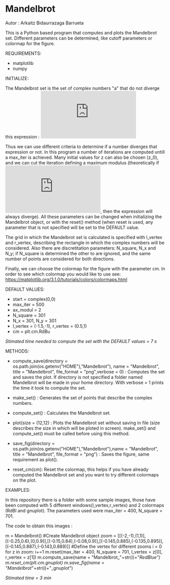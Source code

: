 # Mandelbrot
Autor : Arkaitz Bidaurrazaga Barrueta

This is a Python based program that computes and plots the Mandelbrot set. Different parameters can be determined, like cutoff parameters or colormap for the figure. 

REQUIREMENTS:
 - matplotlib
 - numpy
  
 INITIALIZE:
 
 The Mandelbrot set is the set of complex numbers "a" that do not diverge this expression :  ![](https://latex.codecogs.com/gif.latex?z_%7Bi&plus;1%7D%20%3D%20z_i%5E2%20&plus;a)
 
 Thus we can use different criteria to determine if a number diverges that expression or not. In this program a number of iterations are computed untill a max_iter is achieved. Many initial values for z can also be chosen (z_0), and we can cut the iteration defining a maximum modulus (theoretically if   ![](https://latex.codecogs.com/gif.latex?2%3C%7Cz_i%7C), then the expression will always diverge). All these parameters can be changed when initializing the Mandelbrot object, or with the reset() method (when reset is used, any parameter that is not specified will be set to the DEFAULT value.
 
 The grid in which the Mandelbrot set is calculated is specified with l_vertex and r_vertex, describing the rectangle in which the complex numbers will be considered. Also there are discretitation parameters: N_square, N_x and N_y; if N_square is determined the other to are ignored, and the same number of points are considered for both directions.
 
 Finally, we can choose the colormap for the figure with the parameter cm. In order to see which colormap you would like to use see: https://matplotlib.org/3.1.0/tutorials/colors/colormaps.html
 
 DEFAULT VALUES:
 
 - start = complex(0,0)
 - max_iter = 500
 - ax_modul = 2
 - N_square = 301
 - N_x = 301, N_y = 301
 - l_vertex = (-1.5,-1), r_vertex = (0.5,1)
 - cm = plt.cm.RdBu
 
 *Stimated time needed to compute the set with the DEFAULT values = 7 s*
 
 METHODS:
 
 - compute_save(directory = os.path.join(os.getenv("HOME"),"Mandelbrot"),
 name = "Mandelbrot", title = "Mandelbrot", file_format = "png",verbose = 0) : Computes the set and saves the plot. If directory is not specified a folder named Mandelbrot will be made in your home directory. With verbose = 1 prints the time it took to compute the set.
 
 - make_set() : Generates the set of points that describe the complex numbers.
 
 - compute_set() : Calculates the Mandelbrot set.
 
 - plot(size = (12,12) : Plots the Mandelbrot set without saving in file (size describes the size in which will be ploted in screen). make_set() and compute_set() must be called before using this method.
 
 - save_fig(directory = os.path.join(os.getenv("HOME"),"Mandelbrot"),name = "Mandelbrot", title = "Mandelbrot", file_format = "png") : Saves the figure, same requirement as plot().
 
 - reset_cm(cm): Reset the colormap, this helps if you have already computed the Mandelbrot set and you want to try different colormaps on the plot.
 
 EXAMPLES:
 
 In this repository there is a folder with some sample images, those have been computed with 5 different windows(l_vertex,r_vertex) and 2 colormaps (RdBl and gnuplot). The parameters used were max_iter = 400, N_square = 701. 
 
 The code to obtain this images :
 
m = Mandelbrot() #Create Mandelbrot object
zoom = [[(-2,-1),(1,1)],[(-0.25,0.6),(0,0.9)],[(-0.15,0.84),(-0.08,0.9)],[(-0.145,0.885),(-0.135,0.895)],[(-0.145,0.887),(-0.143,0.889)]] #Define the vertex for different zooms
i = 0
for z in zoom:
    i+=1
    m.reset(max_iter = 400, N_square = 701, l_vertex = z[0], r_vertex = z[1])
    m.compute_save(name = "Mandelbrot_"+str(i)+"_RedBlue")
    m.reset_cm(plt.cm.gnuplot)
    m.save_fig(name = "Mandelbrot_"+str(i)+"_gnuplot")

*Stimated time = 3 min*
